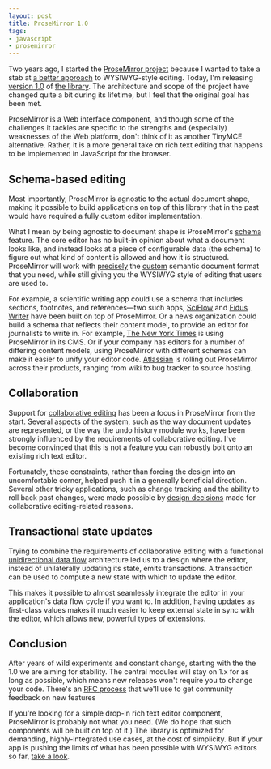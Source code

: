 ```yaml
---
layout: post
title: ProseMirror 1.0
tags:
- javascript
- prosemirror
---
```


Two years ago, I started the [ProseMirror
project](http://prosemirror.net) because I wanted to take a stab at [a
better approach](prosemirror.html) to WYSIWYG-style editing. Today,
I'm releasing [version
1.0](https://discuss.prosemirror.net/t/release-1-0-0/998) of [the
library](https://github.com/prosemirror/). The architecture and scope
of the project have changed quite a bit during its lifetime, but I
feel that the original goal has been met.

ProseMirror is a Web interface component, and though some of the
challenges it tackles are specific to the strengths and (especially)
weaknesses of the Web platform, don't think of it as another TinyMCE
alternative. Rather, it is a more general take on rich text editing
that happens to be implemented in JavaScript for the browser.

## Schema-based editing

Most importantly, ProseMirror is agnostic to the actual document
shape, making it possible to build applications on top of this library
that in the past would have required a fully custom editor
implementation.

What I mean by being agnostic to document shape is ProseMirror's
[schema](http://prosemirror.net/docs/guide/#schema) feature. The core
editor has no built-in opinion about what a document looks like, and
instead looks at a piece of configurable data (the schema) to figure
out what kind of content is allowed and how it is structured.
ProseMirror will work with
[precisely](http://prosemirror.net/examples/schema/) the
[custom](http://prosemirror.net/examples/dino/) semantic document
format that you need, while still giving you the WYSIWYG style of
editing that users are used to.

For example, a scientific writing app could use a schema that includes
sections, footnotes, and references—two such apps,
[SciFlow](https://sciflow.net/en/home) and [Fidus
Writer](https://www.fiduswriter.org/) have been built on top of
ProseMirror. Or a news organization could build a schema that reflects
their content model, to provide an editor for journalists to write in.
For example, [The New York Times](https://www.nytimes.com/) is using
ProseMirror in its CMS. Or if your company has editors for a number of
differing content models, using ProseMirror with different schemas can
make it easier to unify your editor code.
[Atlassian](https://www.atlassian.com/) is rolling out ProseMirror
across their products, ranging from wiki to bug tracker to source
hosting.

## Collaboration

Support for [collaborative editing](collaborative-editing.html) has
been a focus in ProseMirror from the start. Several aspects of the
system, such as the way document updates are represented, or the way
the undo history module works, have been strongly influenced by the
requirements of collaborative editing. I've become convinced that this
is not a feature you can robustly bolt onto an existing rich text
editor.

Fortunately, these constraints, rather than forcing the design into an
uncomfortable corner, helped push it in a generally beneficial
direction. Several other tricky applications, such as change tracking
and the ability to roll back past changes, were made possible by
[design decisions](http://prosemirror.net/docs/guide/#transform.steps)
made for collaborative editing-related reasons.

## Transactional state updates

Trying to combine the requirements of collaborative editing with a
functional [unidirectional data
flow](http://redux.js.org/docs/basics/DataFlow.html) architecture led
us to a design where the editor, instead of unilaterally updating its
state, emits transactions. A transaction can be used to compute a new
state with which to update the editor.

This makes it possible to almost seamlessly integrate the editor in
your application's data flow cycle if you want to. In addition, having
updates as first-class values makes it much easier to keep external
state in sync with the editor, which allows new, powerful types of
extensions.

## Conclusion

After years of wild experiments and constant change, starting with the
the 1.0 we are aiming for stability. The central modules will stay on
1.x for as long as possible, which means new releases won't require
you to change your code. There's an [RFC
process](https://github.com/prosemirror/rfcs/) that we'll use to get
community feedback on new features

If you're looking for a simple drop-in rich text editor component,
ProseMirror is probably not what you need. (We do hope that such
components will be built on top of it.) The library is optimized for
demanding, highly-integrated use cases, at the cost of simplicity. But
if your app is pushing the limits of what has been possible with
WYSIWYG editors so far, [take a look](http://prosemirror.net/).
